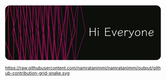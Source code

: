 ![Namrata](https://github.com/namratanimmi/namratanimmi/blob/main/Git-readme-1.png)

https://raw.githubusercontent.com/namratanimmi/namratanimmi/output/github-contribution-grid-snake.svg


<!---
namratanimmi/namratanimmi is a ✨ special ✨ repository because its `README.md` (this file) appears on your GitHub profile.
You can click the Preview link to take a look at your changes.
--->
